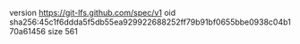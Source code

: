 version https://git-lfs.github.com/spec/v1
oid sha256:45c1f6ddda5f5db55ea929922688252ff79b91bf0655bbe0938c04b170a61456
size 561
